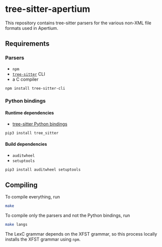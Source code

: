 # tree-sitter-apertium

This repository contains tree-sitter parsers for the various non-XML file formats used in Apertium.

## Requirements

### Parsers

* `npm`
* [`tree-sitter`](https://github.com/tree-sitter/tree-sitter) CLI
* a C compiler

```bash
npm install tree-sitter-cli
```

### Python bindings

#### Runtime dependencies

* [tree-sitter Python bindings](https://github.com/tree-sitter/py-tree-sitter)

```bash
pip3 install tree_sitter
```

#### Build dependencies

* `auditwheel`
* `setuptools`

```bash
pip3 install auditwheel setuptools
```

## Compiling

To compile everything, run

```bash
make
```

To compile only the parsers and not the Python bindings, run

```bash
make langs
```

The LexC grammar depends on the XFST grammar, so this process locally installs the XFST grammar using `npm`.

